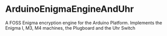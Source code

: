 # ArduinoEnigmaEngineAndUhr
A FOSS Enigma encryption engine for the Arduino Platform. Implements the Enigma I, M3, M4 machines, the Plugboard and the Uhr Switch
